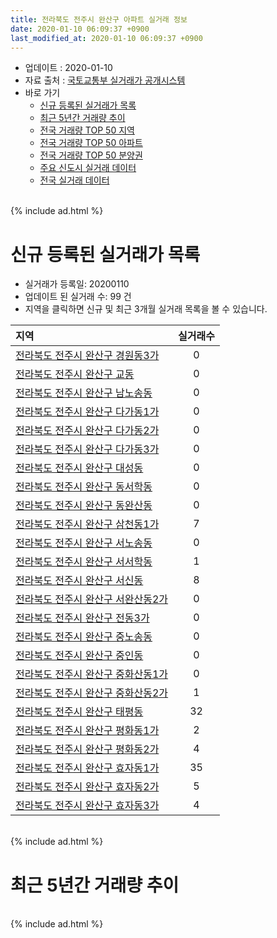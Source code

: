 ```yaml
---
title: 전라북도 전주시 완산구 아파트 실거래 정보
date: 2020-01-10 06:09:37 +0900
last_modified_at: 2020-01-10 06:09:37 +0900
---
```


* 업데이트 : 2020-01-10
* 자료 출처 : [국토교통부 실거래가 공개시스템](http://rt.molit.go.kr)
* 바로 가기
    * [신규 등록된 실거래가 목록](#신규-등록된-실거래가-목록)
    * [최근 5년간 거래량 추이](#최근-5년간-거래량-추이)
    * [전국 거래량 TOP 50 지역](https://inasie.github.io/apt-trade-info/최근-3개월-전국에서-가장-거래가-많이-발생한-지역)
    * [전국 거래량 TOP 50 아파트](https://inasie.github.io/apt-trade-info/최근-3개월-전국에서-가장-거래가-많이-발생한-아파트)
    * [전국 거래량 TOP 50 분양권](https://inasie.github.io/apt-trade-info/최근-3개월-전국에서-가장-거래가-많이-발생한-분양권)
    * [주요 신도시 실거래 데이터](https://inasie.github.io/apt-trade-info/주요-신도시)
    * [전국 실거래 데이터](https://inasie.github.io/apt-trade-info/전국)

<br>
{% include ad.html %}
<br>

# 신규 등록된 실거래가 목록
* 실거래가 등록일: 20200110
* 업데이트 된 실거래 수: 99 건
* 지역을 클릭하면 신규 및 최근 3개월 실거래 목록을 볼 수 있습니다.


|지역|실거래수|
|:---|:---:|
|[전라북도 전주시 완산구 경원동3가](https://inasie.github.io/apt-trade-info/전라북도-전주시-완산구-경원동3가)|0|
|[전라북도 전주시 완산구 교동](https://inasie.github.io/apt-trade-info/전라북도-전주시-완산구-교동)|0|
|[전라북도 전주시 완산구 남노송동](https://inasie.github.io/apt-trade-info/전라북도-전주시-완산구-남노송동)|0|
|[전라북도 전주시 완산구 다가동1가](https://inasie.github.io/apt-trade-info/전라북도-전주시-완산구-다가동1가)|0|
|[전라북도 전주시 완산구 다가동2가](https://inasie.github.io/apt-trade-info/전라북도-전주시-완산구-다가동2가)|0|
|[전라북도 전주시 완산구 다가동3가](https://inasie.github.io/apt-trade-info/전라북도-전주시-완산구-다가동3가)|0|
|[전라북도 전주시 완산구 대성동](https://inasie.github.io/apt-trade-info/전라북도-전주시-완산구-대성동)|0|
|[전라북도 전주시 완산구 동서학동](https://inasie.github.io/apt-trade-info/전라북도-전주시-완산구-동서학동)|0|
|[전라북도 전주시 완산구 동완산동](https://inasie.github.io/apt-trade-info/전라북도-전주시-완산구-동완산동)|0|
|[전라북도 전주시 완산구 삼천동1가](https://inasie.github.io/apt-trade-info/전라북도-전주시-완산구-삼천동1가)|7|
|[전라북도 전주시 완산구 서노송동](https://inasie.github.io/apt-trade-info/전라북도-전주시-완산구-서노송동)|0|
|[전라북도 전주시 완산구 서서학동](https://inasie.github.io/apt-trade-info/전라북도-전주시-완산구-서서학동)|1|
|[전라북도 전주시 완산구 서신동](https://inasie.github.io/apt-trade-info/전라북도-전주시-완산구-서신동)|8|
|[전라북도 전주시 완산구 서완산동2가](https://inasie.github.io/apt-trade-info/전라북도-전주시-완산구-서완산동2가)|0|
|[전라북도 전주시 완산구 전동3가](https://inasie.github.io/apt-trade-info/전라북도-전주시-완산구-전동3가)|0|
|[전라북도 전주시 완산구 중노송동](https://inasie.github.io/apt-trade-info/전라북도-전주시-완산구-중노송동)|0|
|[전라북도 전주시 완산구 중인동](https://inasie.github.io/apt-trade-info/전라북도-전주시-완산구-중인동)|0|
|[전라북도 전주시 완산구 중화산동1가](https://inasie.github.io/apt-trade-info/전라북도-전주시-완산구-중화산동1가)|0|
|[전라북도 전주시 완산구 중화산동2가](https://inasie.github.io/apt-trade-info/전라북도-전주시-완산구-중화산동2가)|1|
|[전라북도 전주시 완산구 태평동](https://inasie.github.io/apt-trade-info/전라북도-전주시-완산구-태평동)|32|
|[전라북도 전주시 완산구 평화동1가](https://inasie.github.io/apt-trade-info/전라북도-전주시-완산구-평화동1가)|2|
|[전라북도 전주시 완산구 평화동2가](https://inasie.github.io/apt-trade-info/전라북도-전주시-완산구-평화동2가)|4|
|[전라북도 전주시 완산구 효자동1가](https://inasie.github.io/apt-trade-info/전라북도-전주시-완산구-효자동1가)|35|
|[전라북도 전주시 완산구 효자동2가](https://inasie.github.io/apt-trade-info/전라북도-전주시-완산구-효자동2가)|5|
|[전라북도 전주시 완산구 효자동3가](https://inasie.github.io/apt-trade-info/전라북도-전주시-완산구-효자동3가)|4|


<br>
{% include ad.html %}
<br>

# 최근 5년간 거래량 추이


<div style="width:100%;">
    <canvas id="deal_progress" height="200"></canvas>
</div>

<script>
new Chart(document.getElementById("deal_progress"), {
    type: 'line',
    data: {
        labels: ['201501','201502','201503','201504','201505','201506','201507','201508','201509','201510','201511','201512','201601','201602','201603','201604','201605','201606','201607','201608','201609','201610','201611','201612','201701','201702','201703','201704','201705','201706','201707','201708','201709','201710','201711','201712','201801','201802','201803','201804','201805','201806','201807','201808','201809','201810','201811','201812','201901','201902','201903','201904','201905','201906','201907','201908','201909','201910','201911','201912','202001'],
        datasets: [{
            label: '매매',
            pointRadius: 1,
            data: [530, 428, 698, 576, 502, 514, 514, 441, 457, 555, 469, 404, 442, 492, 607, 528, 431, 459, 368, 467, 452, 584, 442, 352, 330, 464, 474, 393, 463, 383, 351, 341, 445, 386, 446, 402, 648, 439, 586, 411, 416, 533, 372, 396, 400, 523, 353, 366, 359, 293, 341, 305, 361, 346, 380, 410, 389, 451, 710, 843, 122],
            borderColor: "rgba(255, 201, 14, 1)",
            backgroundColor: "rgba(255, 201, 14, 0.5)",
            fill: false,
            lineTension: 0
        },{
            label: '전월세',
            pointRadius: 1,
            data: [276, 235, 285, 262, 228, 196, 220, 186, 201, 267, 261, 228, 296, 284, 253, 284, 233, 210, 192, 197, 188, 219, 214, 230, 218, 260, 213, 222, 228, 201, 230, 206, 202, 201, 266, 207, 307, 269, 320, 288, 265, 271, 205, 227, 253, 269, 193, 175, 264, 230, 233, 173, 212, 240, 243, 278, 236, 299, 312, 329, 31],
            borderColor: "rgba(0, 141, 185, 1)",
            backgroundColor: "rgba(0, 141, 185, 0.5)",
            fill: false,
            lineTension: 0
        }
        ]
    },
    options: {
        responsive: true,
        title: {
            display: false
        },
        tooltips: {
            mode: 'index',
            intersect: false
        },
        hover: {
            mode: 'nearest',
            intersect: true
        },
        scales: {
            xAxes: [{
                display: true,
                scaleLabel: {
                    display: true,
                    labelString: '년/월'
                }
            }],
            yAxes: [{
                display: true,
                ticks: {
                    suggestedMin: 0,
                },
                scaleLabel: {
                    display: true,
                    labelString: '실거래 수'
                }
            }]
        }
    }
});

</script>


<br>
{% include ad.html %}
<br>

